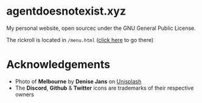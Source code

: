 # agentdoesnotexist.xyz

My personal website, open sourcec under the GNU General Public License.

The rickroll is located in `/menu.html` ([click here](https://agentdoesnotexist.xyz/menu) to go there)

# Acknowledgements

- Photo of **Melbourne** by **Denise Jans** on [Unisplash](https://unsplash.com/photos/-gmtAa0Q5MI)
- The **Discord**, **Github** & **Twitter** icons are trademarks of their respective owners

